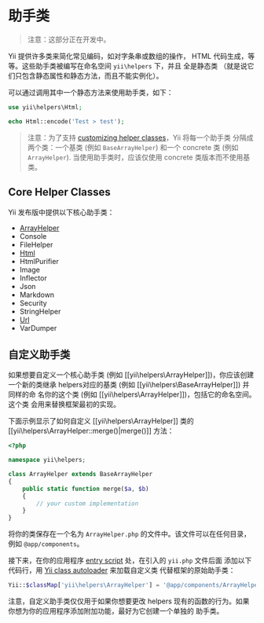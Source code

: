助手类
=======

> 注意：这部分正在开发中。

Yii 提供许多类来简化常见编码，如对字条串或数组的操作，
HTML 代码生成，等等。这些助手类被编写在命名空间 `yii\helpers` 下，并且
全是静态类 （就是说它们只包含静态属性和静态方法，而且不能实例化）。

可以通过调用其中一个静态方法来使用助手类，如下：

```php
use yii\helpers\Html;

echo Html::encode('Test > test');
```

> 注意：为了支持 [customizing helper classes](#customizing-helper-classes)，Yii 将每一个助手类
  分隔成两个类：一个基类 (例如 `BaseArrayHelper`) 和一个 concrete 类 (例如 `ArrayHelper`).
  当使用助手类时，应该仅使用 concrete 类版本而不使用基类。


Core Helper Classes
-------------------

Yii 发布版中提供以下核心助手类：

- [ArrayHelper](helper-array.md)
- Console
- FileHelper
- [Html](helper-html.md)
- HtmlPurifier
- Image
- Inflector
- Json
- Markdown
- Security
- StringHelper
- [Url](helper-url.md)
- VarDumper


自定义助手类 <span id="customizing-helper-classes"></span>
--------------------------

如果想要自定义一个核心助手类 (例如 [[yii\helpers\ArrayHelper]])，你应该创建一个新的类继承
helpers对应的基类 (例如 [[yii\helpers\BaseArrayHelper]]) 并同样的命
名你的这个类 (例如 [[yii\helpers\ArrayHelper]])，包括它的命名空间。这个类
会用来替换框架最初的实现。

下面示例显示了如何自定义 [[yii\helpers\ArrayHelper]] 类的
[[yii\helpers\ArrayHelper::merge()|merge()]] 方法：

```php
<?php

namespace yii\helpers;

class ArrayHelper extends BaseArrayHelper
{
    public static function merge($a, $b)
    {
        // your custom implementation
    }
}
```

将你的类保存在一个名为 `ArrayHelper.php` 的文件中。该文件可以在任何目录，例如 `@app/components`。

接下来，在你的应用程序 [entry script](structure-entry-scripts.md) 处，在引入的 `yii.php` 文件后面
添加以下代码行，用 [Yii class autoloader](concept-autoloading.md) 来加载自定义类
代替框架的原始助手类：

```php
Yii::$classMap['yii\helpers\ArrayHelper'] = '@app/components/ArrayHelper.php';
```

注意，自定义助手类仅仅用于如果你想要更改 helpers
现有的函数的行为。如果你想为你的应用程序添加附加功能，最好为它创建一个单独的
助手类。

